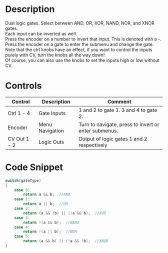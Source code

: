 # Description
Dual logic gates. Select between AND, OR, XOR, NAND, NOR, and XNOR gates.  
Each input can be inverted as well.  
Press the encoder on a number to invert that input. This is denoted with a -.  
Press the encoder on a gate to enter the submenu and change the gate.  
Note that the ctrl knobs have an effect, if you want to control the inputs purely with CV, turn the knobs all the way down!  
Of course, you can also use the knobs to set the inputs high or low without CV.  
# Controls
| Control | Description | Comment |
| --- | --- | --- |
| Ctrl 1 - 4 | Gate Inputs | 1 and 2 to gate 1. 3 and 4 to gate 2. |
| Encoder | Menu Navigation | Turn to navigate, press to invert or enter submenus. |
| CV Out 1 - 2 | Logic Outs | Output of logic gates 1 and 2 respectively |

# Code Snippet
```cpp
switch(gateType)
{
    case 0:
        return a && b;  //AND
    case 1:
        return a || b;  //OR
    case 2:
        return (a && !b) || (!a && b);  //XOR
    case 3:
        return !(a && b);  //NAND
    case 4:
        return !(a || b);  //NOR
    case 5:
        return (a && b) || (!a && !b);  //XNOR
}
```